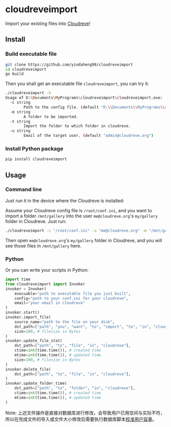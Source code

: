 # cloudreveimport

Import your existing files into [Cloudreve](https://github.com/cloudreve/Cloudreve)!

## Install

### Build executable file

```sh
git clone https://github.com/yindaheng98/cloudreveimport
cd cloudreveimport
go build
```

Then you shall get an executable file `cloudreveimport`, you can try it:

```sh
./cloudreveimport -h
Usage of D:\Documents\MyPrograms\cloudreveimport\cloudreveimport.exe:
  -c string
        Path to the config file. (default "D:\\Documents\\MyPrograms\\cloudreveimport\\conf.ini")
  -m string
        A folder to be imported.
  -t string
        Import the folder to which folder in cloudreve.
  -u string
        Email of the target user. (default "admin@cloudreve.org")
```

### Install Python package

```sh
pip install cloudreveimport
```

## Usage

### Command line

Just run it in the device where the Cloudreve is installed:

Assume your Cloudreve config file is `/root/conf.ini`, and you want to import a folder `/mnt/gallery` into the user `me@cloudreve.org`'s `my/gallery` folder in Cloudreve.
Just run:

```sh
./cloudreveimport -c "/root/conf.ini" -u "me@cloudreve.org" -m "/mnt/gallery" -t "my/gallery"
```

Then open `me@cloudreve.org`'s `my/gallery` folder in Cloudreve, and you will see those files in `/mnt/gallery` here.

### Python

Or you can write your scripts in Python:

```python
import time
from cloudreveimport import Invoker
invoker = Invoker(
    execuable="path to executable file you just built",
    config="path to your conf.ini for your cloudreve",
    email="your email in cloudreve"
)
invoker.start()
invoker.import_file(
    source_name="path to the file on your disk",
    dst_path=["path", "you", "want", "to", "import", "to", "in", "cloudreve"],
    size=100, # filesize in Bytes
)
invoker.update_file_stat(
    dst_path=["path", "to", "file", "in", "cloudreve"],
    ctime=int(time.time()), # created time
    mtime=int(time.time()), # updated time
    size=100, # filesize in Bytes
)
invoker.delete_file(
    dst_path=["path", "to", "file", "in", "cloudreve"],
)
invoker.update_folder_time(
    dst_path=["path", "to", "folder", "in", "cloudreve"],
    ctime=int(time.time()), # created time
    mtime=int(time.time()), # updated time
)
```

Note: 上述文件操作是直接对数据库进行修改，会导致用户已用空间与实际不符，所以在完成文件的导入或文件大小修改后需要执行数据库脚本[校准用户容量](https://docs.cloudreve.org/v/en/manage/db-script#xiao-zhun-yong-hu-rong-liang)。